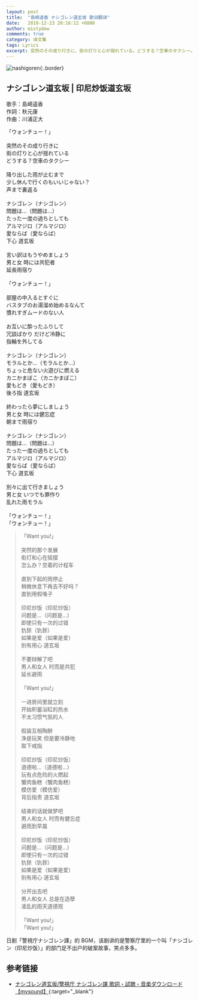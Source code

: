 ```yaml
---
layout: post
title:  "島崎遥香 ナシゴレン道玄坂 歌词翻译"
date:   2018-12-23 20:16:12 +0800
author: mistydew
comments: true
category: 译文集
tags: Lyrics
excerpt: 突然のその成り行きに、街の灯りと心が揺れている。どうする？空車のタクシー。
---
```

![nashigoren](https://mistydew.github.io/assets/images/cover/misc/nashigoren.jpg){:.border}

## ナシゴレン道玄坂 | 印尼炒饭道玄坂

歌手：島崎遥香<br>
作詞：秋元康<br>
作曲：川浦正大

<div class="lyric-original">
<p>
「ウォンチュー！」<br>
<br>
突然のその成り行きに<br>
街の灯りと心が揺れている<br>
どうする？空車のタクシー<br>
<br>
降り出した雨が止むまで<br>
少し休んで行くのもいいじゃない？<br>
声まで裏返る<br>
<br>
ナシゴレン（ナシゴレン）<br>
問題は…（問題は…）<br>
たった一度の過ちとしても<br>
アルマジロ（アルマジロ）<br>
愛ならば（愛ならば）<br>
下心 道玄坂<br>
<br>
言い訳はもうやめましょう<br>
男と女 時には共犯者<br>
延長雨宿り<br>
<br>
「ウォンチュー！」<br>
<br>
部屋の中入るとすぐに<br>
バスタブのお湯溜め始めるなんて<br>
慣れすぎムードのない人<br>
<br>
お互いに酔ったふりして<br>
冗談ばかり だけど冷静に<br>
指輪を外してる<br>
<br>
ナシゴレン（ナシゴレン）<br>
モラルとか…（モラルとか…）<br>
ちょっと危ない火遊びに燃える<br>
カニかまぼこ（カニかまぼこ）<br>
愛もどき（愛もどき）<br>
後ろ指 道玄坂<br>
<br>
終わったら夢にしましょう<br>
男と女 時には健忘症<br>
朝まで雨宿り<br>
<br>
ナシゴレン（ナシゴレン）<br>
問題は…（問題は…）<br>
たった一度の過ちとしても<br>
アルマジロ（アルマジロ）<br>
愛ならば（愛ならば）<br>
下心 道玄坂<br>
<br>
別々に出て行きましょう<br>
男と女 いつでも罪作り<br>
乱れた雨モラル<br>
<br>
「ウォンチュー！」<br>
「ウォンチュー！」
</p>
</div>

<div class="lyric-translation">
<blockquote>
「Want you!」<br>
<br>
突然的那个发展<br>
街灯和心在摇摆<br>
怎么办？空着的计程车<br>
<br>
直到下起的雨停止<br>
稍微休息下再去不好吗？<br>
直到用假嗓子<br>
<br>
印尼炒饭（印尼炒饭）<br>
问题是...（问题是...）<br>
即使只有一次的过错<br>
犰狳（犰狳）<br>
如果是爱（如果是爱）<br>
别有用心 道玄坂<br>
<br>
不要辩解了吧<br>
男人和女人 时而是共犯<br>
延长避雨<br>
<br>
「Want you!」<br>
<br>
一进房间里就立刻<br>
开始积蓄浴缸的热水<br>
不太习惯气氛的人<br>
<br>
假装互相陶醉<br>
净是玩笑 但是要冷静地<br>
取下戒指<br>
<br>
印尼炒饭（印尼炒饭）<br>
道德啦...（道德啦...）<br>
玩有点危险的火燃起<br>
蟹肉鱼糕（蟹肉鱼糕）<br>
模仿爱（模仿爱）<br>
背后指责 道玄坂<br>
<br>
结束的话就做梦吧<br>
男人和女人 时而有健忘症<br>
避雨到早晨<br>
<br>
印尼炒饭（印尼炒饭）<br>
问题是...（问题是...）<br>
即使只有一次的过错<br>
犰狳（犰狳）<br>
如果是爱（如果是爱）<br>
别有用心 道玄坂<br>
<br>
分开出去吧<br>
男人和女人 总是在造孽<br>
凌乱的雨天道德观<br>
<br>
「Want you!」<br>
「Want you!」
</blockquote>
</div>

日剧「警視庁ナシゴレン課」的 BGM，该剧讲的是警察厅里的一个叫「ナシゴレン（印尼炒饭）」的部门足不出户的破案故事，笑点多多。

## 参考链接

* [ナシゴレン道玄坂/警視庁 ナシゴレン課   歌詞・試聴・音楽ダウンロード 【mysound】](https://mysound.jp/song/3016852){:target="_blank"}
